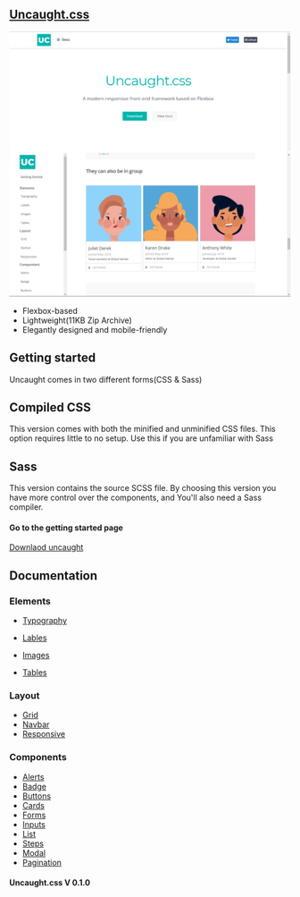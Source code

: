 ## [Uncaught.css](https://anthonylan.github.io/Uncaughtcss/index.html)
![shot 1](shots/shot1.png)
![shot 2](shots/shot2.png)
* Flexbox-based
* Lightweight(11KB Zip Archive)
* Elegantly designed and mobile-friendly
## Getting started

Uncaught comes in two different forms(CSS & Sass)

## Compiled CSS
This version comes with both the minified and unminified CSS files. This option requires little to no setup. Use this if you are unfamiliar with Sass

## Sass
This version contains the source SCSS file. By choosing this version you have more control over the components, and You'll also need a Sass compiler.

#### Go to the getting started page

[Downlaod uncaught](https://anthonylan.github.io/Uncaughtcss/getting-started.html)

## Documentation

### Elements
* [Typography](https://anthonylan.github.io/Uncaughtcss/typography.html)
* [Lables](https://anthonylan.github.io/Uncaughtcss/labels.html)

* [Images](https://anthonylan.github.io/Uncaughtcss/images.html)

* [Tables](https://anthonylan.github.io/Uncaughtcss/tables.html)

### Layout 
* [Grid](https://anthonylan.github.io/Uncaughtcss/grid.html)
* [Navbar](https://anthonylan.github.io/Uncaughtcss/navbar.html)
* [Responsive](https://anthonylan.github.io/Uncaughtcss/responsive.html)

### Components
* [Alerts](https://anthonylan.github.io/Uncaughtcss/alerts.html)
* [Badge](https://anthonylan.github.io/Uncaughtcss/badge.html)
* [Buttons](https://anthonylan.github.io/Uncaughtcss/buttons.html)
* [Cards](https://anthonylan.github.io/Uncaughtcss/cards.html)
* [Forms](https://anthonylan.github.io/Uncaughtcss/forms.html)
* [Inputs](https://anthonylan.github.io/Uncaughtcss/inputs.html)
* [List](https://anthonylan.github.io/Uncaughtcss/list.html)
* [Steps](https://anthonylan.github.io/Uncaughtcss/steps.html)
* [Modal](https://anthonylan.github.io/Uncaughtcss/modal.html)
* [Pagination](https://anthonylan.github.io/Uncaughtcss/pagination.html)



#### Uncaught.css V 0.1.0





